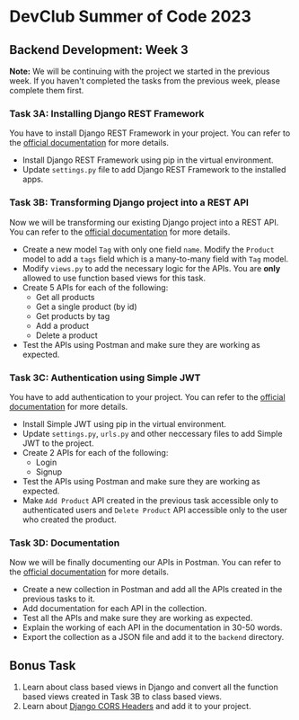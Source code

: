 # DevClub Summer of Code 2023

## Backend Development: Week 3

**Note:** We will be continuing with the project we started in the previous week. If you haven't completed the tasks from the previous week, please complete them first.

### Task 3A: Installing Django REST Framework
You have to install Django REST Framework in your project. You can refer to the [official documentation](https://www.django-rest-framework.org/) for more details.
- Install Django REST Framework using pip in the virtual environment.
- Update `settings.py` file to add Django REST Framework to the installed apps.

### Task 3B: Transforming Django project into a REST API
Now we will be transforming our existing Django project into a REST API. You can refer to the [official documentation](https://www.django-rest-framework.org/tutorial/quickstart/) for more details.
- Create a new model `Tag` with only one field `name`. Modify the `Product` model to add a `tags` field which is a many-to-many field with `Tag` model.
- Modify `views.py` to add the necessary logic for the APIs. You are **only** allowed to use function based views for this task.
- Create 5 APIs for each of the following:
    - Get all products
    - Get a single product (by id)
    - Get products by tag
    - Add a product
    - Delete a product
- Test the APIs using Postman and make sure they are working as expected.

### Task 3C: Authentication using Simple JWT
You have to add authentication to your project. You can refer to the [official documentation](https://django-rest-framework-simplejwt.readthedocs.io/en/latest/) for more details.
- Install Simple JWT using pip in the virtual environment.
- Update `settings.py`, `urls.py` and other neccessary files to add Simple JWT to the project.
- Create 2 APIs for each of the following:
    - Login
    - Signup
- Test the APIs using Postman and make sure they are working as expected.
- Make `Add Product` API created in the previous task accessible only to authenticated users and `Delete Product` API accessible only to the user who created the product.

### Task 3D: Documentation
Now we will be finally documenting our APIs in Postman. You can refer to the [official documentation](https://learning.postman.com/docs/getting-started/introduction/) for more details.
- Create a new collection in Postman and add all the APIs created in the previous tasks to it.
- Add documentation for each API in the collection.
- Test all the APIs and make sure they are working as expected.
- Explain the working of each API in the documentation in 30-50 words.
- Export the collection as a JSON file and add it to the `backend` directory.

## Bonus Task
1. Learn about class based views in Django and convert all the function based views created in Task 3B to class based views.
2. Learn about [Django CORS Headers](https://pypi.org/project/django-cors-headers/) and add it to your project.